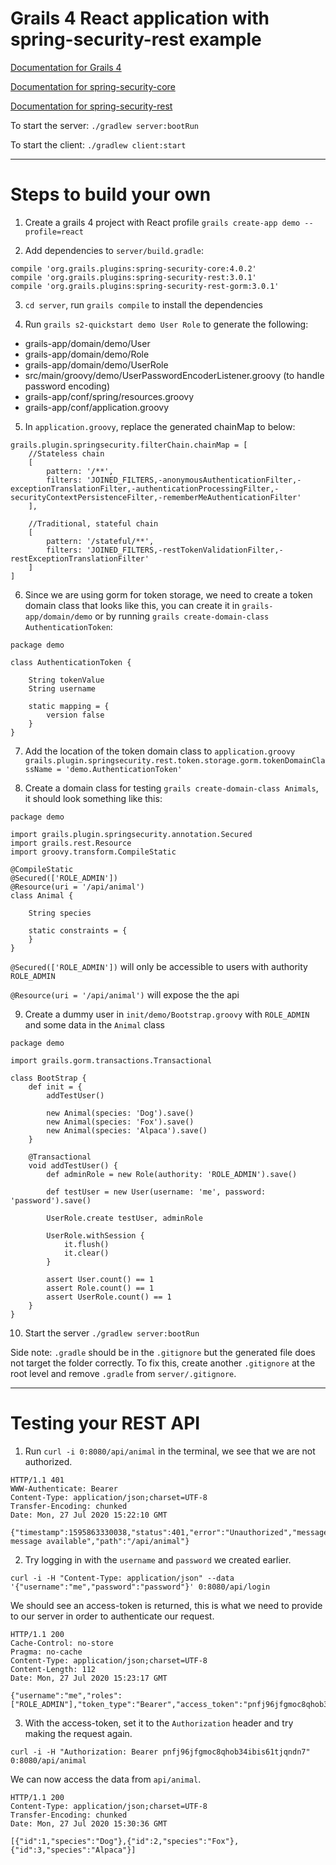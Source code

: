 # Grails 4 React application with spring-security-rest example

[Documentation for Grails 4](http://docs.grails.org/latest/)

[Documentation for spring-security-core](https://grails-plugins.github.io/grails-spring-security-core/latest/)

[Documentation for spring-security-rest](http://alvarosanchez.github.io/grails-spring-security-rest/latest/docs/)

To start the server:
`./gradlew server:bootRun`

To start the client:
`./gradlew client:start`

-----

# Steps to build your own

1. Create a grails 4 project with React profile
`grails create-app demo --profile=react`

2. Add dependencies to `server/build.gradle`:
```
compile 'org.grails.plugins:spring-security-core:4.0.2'
compile 'org.grails.plugins:spring-security-rest:3.0.1'
compile 'org.grails.plugins:spring-security-rest-gorm:3.0.1'
```

3. `cd server`, run `grails compile` to install the dependencies

4. Run `grails s2-quickstart demo User Role` to generate the following:
  - grails-app/domain/demo/User
  - grails-app/domain/demo/Role
  - grails-app/domain/demo/UserRole
  - src/main/groovy/demo/UserPasswordEncoderListener.groovy (to handle password encoding)
  - grails-app/conf/spring/resources.groovy
  - grails-app/conf/application.groovy

5. In `application.groovy`, replace the generated chainMap to below:
```
grails.plugin.springsecurity.filterChain.chainMap = [
    //Stateless chain
    [
        pattern: '/**',
        filters: 'JOINED_FILTERS,-anonymousAuthenticationFilter,-exceptionTranslationFilter,-authenticationProcessingFilter,-securityContextPersistenceFilter,-rememberMeAuthenticationFilter'
    ],

    //Traditional, stateful chain
    [
        pattern: '/stateful/**',
        filters: 'JOINED_FILTERS,-restTokenValidationFilter,-restExceptionTranslationFilter'
    ]
]
```

6. Since we are using gorm for token storage, we need to create a token domain class that looks like this, you can create it in `grails-app/domain/demo` or by running `grails create-domain-class AuthenticationToken`:
```
package demo

class AuthenticationToken {

    String tokenValue
    String username

    static mapping = {
        version false
    }
}
```

7. Add the location of the token domain class to `application.groovy`
`grails.plugin.springsecurity.rest.token.storage.gorm.tokenDomainClassName = 'demo.AuthenticationToken'`

8. Create a domain class for testing `grails create-domain-class Animals`, it should look something like this:
```
package demo

import grails.plugin.springsecurity.annotation.Secured
import grails.rest.Resource
import groovy.transform.CompileStatic

@CompileStatic
@Secured(['ROLE_ADMIN'])
@Resource(uri = '/api/animal')
class Animal {

    String species

    static constraints = {
    }
}
```
`@Secured(['ROLE_ADMIN'])` will only be accessible to users with authority `ROLE_ADMIN`

`@Resource(uri = '/api/animal')` will expose the the api

9. Create a dummy user in `init/demo/Bootstrap.groovy` with `ROLE_ADMIN` and some data in the `Animal` class
```
package demo

import grails.gorm.transactions.Transactional

class BootStrap {
    def init = {
        addTestUser()

        new Animal(species: 'Dog').save()
        new Animal(species: 'Fox').save()
        new Animal(species: 'Alpaca').save()
    }

    @Transactional
    void addTestUser() {
        def adminRole = new Role(authority: 'ROLE_ADMIN').save()

        def testUser = new User(username: 'me', password: 'password').save()

        UserRole.create testUser, adminRole

        UserRole.withSession {
            it.flush()
            it.clear()
        }

        assert User.count() == 1
        assert Role.count() == 1
        assert UserRole.count() == 1
    }
}
```

10. Start the server `./gradlew server:bootRun`

Side note: `.gradle` should be in the `.gitignore` but the generated file does not target the folder correctly. To fix this, create another `.gitignore` at the root level and remove `.gradle` from `server/.gitignore`.

-----

# Testing your REST API

1. Run `curl -i 0:8080/api/animal` in the terminal, we see that we are not authorized.

```
HTTP/1.1 401 
WWW-Authenticate: Bearer
Content-Type: application/json;charset=UTF-8
Transfer-Encoding: chunked
Date: Mon, 27 Jul 2020 15:22:10 GMT

{"timestamp":1595863330038,"status":401,"error":"Unauthorized","message":"No message available","path":"/api/animal"}
```

2. Try logging in with the `username` and `password` we created earlier.

`curl -i -H "Content-Type: application/json" --data '{"username":"me","password":"password"}' 0:8080/api/login`

We should see an access-token is returned, this is what we need to provide to our server in order to authenticate our request.

```
HTTP/1.1 200 
Cache-Control: no-store
Pragma: no-cache
Content-Type: application/json;charset=UTF-8
Content-Length: 112
Date: Mon, 27 Jul 2020 15:23:17 GMT

{"username":"me","roles":["ROLE_ADMIN"],"token_type":"Bearer","access_token":"pnfj96jfgmoc8qhob34ibis61tjqndn7"
```

3. With the access-token, set it to the `Authorization` header and try making the request again.
```
curl -i -H "Authorization: Bearer pnfj96jfgmoc8qhob34ibis61tjqndn7" 0:8080/api/animal
```

We can now access the data from `api/animal`.

```
HTTP/1.1 200 
Content-Type: application/json;charset=UTF-8
Transfer-Encoding: chunked
Date: Mon, 27 Jul 2020 15:30:36 GMT

[{"id":1,"species":"Dog"},{"id":2,"species":"Fox"},{"id":3,"species":"Alpaca"}]
```
